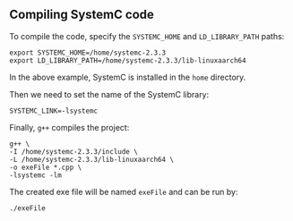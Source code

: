 ## Compiling SystemC code
To compile the code, specify the `SYSTEMC_HOME` and `LD_LIBRARY_PATH` paths:
```
export SYSTEMC_HOME=/home/systemc-2.3.3
export LD_LIBRARY_PATH=/home/systemc-2.3.3/lib-linuxaarch64
```
In the above example, SystemC is installed in the `home` directory.

Then we need to set the name of the SystemC library:
```
SYSTEMC_LINK=-lsystemc
```
Finally, `g++` compiles the project:
```
g++ \
-I /home/systemc-2.3.3/include \
-L /home/systemc-2.3.3/lib-linuxaarch64 \
-o exeFile *.cpp \
-lsystemc -lm
```
The created exe file will be named `exeFile` and can be run by:
```
./exeFile
```